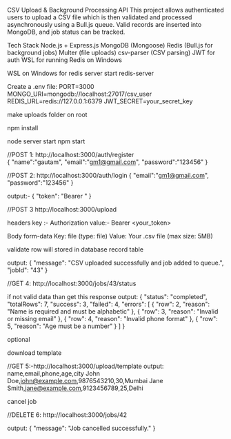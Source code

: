 CSV Upload & Background Processing API
This project allows authenticated users to upload a CSV file which is then validated and processed asynchronously using a Bull.js queue. Valid records are inserted into MongoDB, and job status can be tracked.

Tech Stack
Node.js + Express.js
MongoDB (Mongoose)
Redis (Bull.js for background jobs)
Multer (file uploads)
csv-parser (CSV parsing)
JWT for auth
WSL for running Redis on Windows

WSL on Windows for redis server start
redis-server

Create a .env file:
PORT=3000
MONGO_URI=mongodb://localhost:27017/csv_user
REDIS_URL=redis://127.0.0.1:6379
JWT_SECRET=your_secret_key

make uploads folder on root

npm install

node server start
npm start

//POST
1: http://localhost:3000/auth/register   
{
    "name":"gautam",
    "email":"gm1@gmail.com",
    "password":"123456"
}

//POST
2: http://localhost:3000/auth/login
{
    "email":"gm1@gmail.com",
    "password":"123456"
}

output:-
{
  "token": "Bearer <token>"
}

//POST
3 http://localhost:3000/upload

headers 
key :- Authorization
value:- Bearer <your_token>

Body 
form-data
Key: file (type: file)
Value: Your .csv file (max size: 5MB)

validate row will stored in database record table

output:
{
    "message": "CSV uploaded successfully and job added to queue.",
    "jobId": "43"
}

//GET
4: http://localhost:3000/jobs/43/status


if not valid data than get this response
output:
{
    "status": "completed",
    "totalRows": 7,
    "success": 3,
    "failed": 4,
    "errors": [
        {
            "row": 2,
            "reason": "Name is required and must be alphabetic"
        },
        {
            "row": 3,
            "reason": "Invalid or missing email"
        },
        {
            "row": 4,
            "reason": "Invalid phone format"
        },
        {
            "row": 5,
            "reason": "Age must be a number"
        }
    ]
}


optional

download template

//GET
5:-http://localhost:3000/upload/template
output:
name,email,phone,age,city
John Doe,john@example.com,9876543210,30,Mumbai
Jane Smith,jane@example.com,9123456789,25,Delhi

cancel job

//DELETE
6: http://localhost:3000/jobs/42

output:
{
    "message": "Job cancelled successfully."
}
